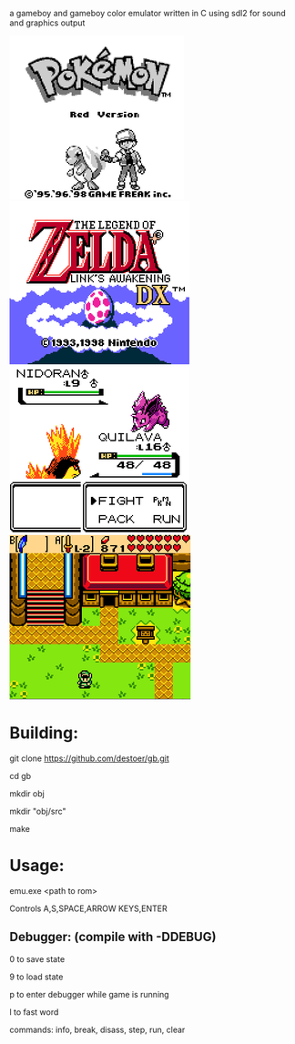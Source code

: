 a gameboy and gameboy color emulator written in C
using sdl2 for sound and graphics output

![alt text](https://raw.githubusercontent.com/destoer/gb/master/pics/red.png)
![alt text](https://raw.githubusercontent.com/destoer/gb/master/pics/zelda.PNG)
![alt text](https://raw.githubusercontent.com/destoer/gb/master/pics/crystal.PNG)
![alt text](https://raw.githubusercontent.com/destoer/gb/master/pics/image.png)

# Building:
  
  git clone https://github.com/destoer/gb.git
  
  cd gb
  
  mkdir obj
  
  mkdir "obj/src"
  
  make

# Usage:

emu.exe \<path to rom\>

Controls A,S,SPACE,ARROW KEYS,ENTER

## Debugger: (compile with -DDEBUG)
0 to save state

9 to load state

p to enter debugger while game is running

l to fast word

commands:
info, break, disass, step, run, clear
